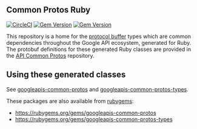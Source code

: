 ## Common Protos Ruby

[![CircleCI](https://circleci.com/gh/googleapis/common-protos-ruby.svg?style=svg)](https://circleci.com/gh/googleapis/common-protos-ruby) [![Gem Version](https://badge.fury.io/rb/googleapis-common-protos.svg)](https://badge.fury.io/rb/googleapis-common-protos) [![Gem Version](https://badge.fury.io/rb/googleapis-common-protos-types.svg)](https://badge.fury.io/rb/googleapis-common-protos-types)

This repository is a home for the [protocol buffer](https://developers.google.com/protocol-buffers/) types which are
common dependencies throughout the Google API ecosystem, generated for Ruby.
The protobuf definitions for these generated Ruby classes are provided in the
[API Common Protos](https://github.com/googleapis/api-common-protos) repository.

## Using these generated classes

See [googleapis-common-protos](googleapis-common-protos/README.md) and [googleapis-common-protos-types](googleapis-common-protos-types/README.md).

These packages are also available from [rubygems](https://rubygems.org):
  + https://rubygems.org/gems/googleapis-common-protos
  + https://rubygems.org/gems/googleapis-common-protos-types
